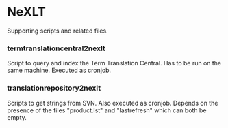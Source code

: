 NeXLT
=====

Supporting scripts and related files.

### termtranslationcentral2nexlt
Script to query and index the Term Translation Central. Has to be run on the same machine. Executed as cronjob.

### translationrepository2nexlt
Scripts to get strings from SVN. Also executed as cronjob. Depends on the presence of the files "product.lst" and "lastrefresh" which can both be empty.

